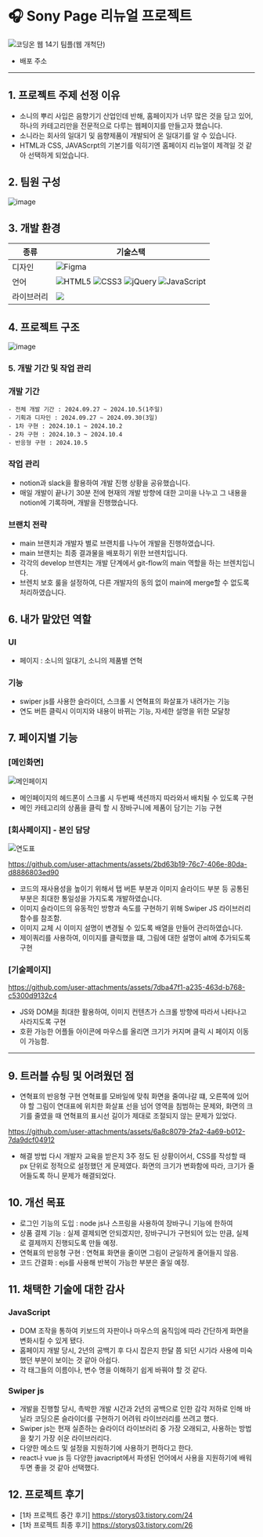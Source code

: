 # 🎧 Sony Page 리뉴얼 프로젝트

![코딩온 웹 14기 팀플(웹 개척단)](https://github.com/user-attachments/assets/4d1c6184-c46a-4ff6-9c73-48ef38c6085d)

- 배포 주소

---

## 1. 프로젝트 주제 선정 이유

-  소니의 뿌리 사입은 음향기기 산업인데 반해, 홈페이지가 너무 많은 것을 담고 있어, 하나의 카테고리만을 전문적으로 다루는 웹페이지를 만들고자 했습니다.
-  소니라는 회사의 일대기 및 음향제품이 개발되어 온 일대기를 알 수 있습니다.
-  HTML과 CSS, JAVAScrpt의 기본기를 익히기엔 홈페이지 리뉴얼이 제격일 것 같아 선택하게 되었습니다.

## 2. 팀원 구성
![image](https://github.com/user-attachments/assets/7b4f1e5b-4c7c-431e-b767-e8361e60fc35)

## 3. 개발 환경

| 종류    | 기술스택                                    |
| ---------- | ---------------------------------------------- |
| 디자인 | ![Figma](https://img.shields.io/badge/figma-%23F24E1E.svg?style=for-the-badge&logo=figma&logoColor=white) |
|언어| ![HTML5](https://img.shields.io/badge/html5-%23E34F26.svg?style=for-the-badge&logo=html5&logoColor=white) ![CSS3](https://img.shields.io/badge/css3-%231572B6.svg?style=for-the-badge&logo=css3&logoColor=white) ![jQuery](https://img.shields.io/badge/jquery-%230769AD.svg?style=for-the-badge&logo=jquery&logoColor=white) ![JavaScript](https://img.shields.io/badge/javascript-%23323330.svg?style=for-the-badge&logo=javascript&logoColor=%23F7DF1E)|
|라이브러리|<img src="https://img.shields.io/badge/swiper.js-E34F26?style=for-the-badge&logo=swiper&logoColor=white">|

## 4. 프로젝트 구조
![image](https://github.com/user-attachments/assets/6a17b543-53d9-44dc-9e93-f73000c2227e)

### 5. 개발 기간 및 작업 관리
 
 ### 개발 기간
    - 전체 개발 기간 : 2024.09.27 ~ 2024.10.5(1주일)
    - 기획과 디자인 : 2024.09.27 ~ 2024.09.30(3일)
    - 1차 구현 : 2024.10.1 ~ 2024.10.2
    - 2차 구현 : 2024.10.3 ~ 2024.10.4
    - 반응형 구현 : 2024.10.5

###  작업 관리
- notion과 slack을 활용하여 개발 진행 상황을 공유했습니다.
- 매일 개발이 끝나기 30분 전에 현재의 개발 방향에 대한 고미을 나누고 그 내용을 notion에 기록하며, 개발을 진행했습니다.

### 브랜치 전략
- main 브랜치과 개발자 별로 브랜치를 나누어 개발을 진행하였습니다.
- main 브랜치는 최종 결과물을 배포하기 위한 브렌치입니다.
- 각각의 develop 브렌치는 개발 단계에서 git-flow의 main 역할을 하는 브렌치입니다. 
- 브렌치 보호 룰을 설정하여, 다른 개발자의 동의 없이 main에 merge할 수 없도록 처리하였습니다.


##  6. 내가 맡았던 역할
### UI
   - 페이지 : 소니의 일대기, 소니의 제품별 연혁
### 기능
   - swiper js를 사용한 슬라이더, 스크롤 시 연혁표의 화살표가 내려가는 기능
   - 연도 버튼 클릭시 이미지와 내용이 바뀌는 기능, 자세한 설명을 위한 모달창

 


## 7. 페이지별 기능

### [메인화면] 
![메인페이지](https://github.com/user-attachments/assets/aaa570e2-4e41-445a-9e41-14a9214ce814)

- 메인페이지의 헤드폰이 스크롤 시 두번째 색션까지 따라와서 배치될 수 있도록 구현
- 메인 카테고리의 상품을 클릭 할 시 장바구니에 제품이 담기는 기능 구현

### [회사페이지] - **본인 담당**

![연도표](https://github.com/user-attachments/assets/689b9aab-af12-4319-90c2-6f4842a6f448)

https://github.com/user-attachments/assets/2bd63b19-76c7-406e-80da-d8886803ed90

- 코드의 재사용성을 높이기 위해서 탭 버튼 부분과 이미지 슬라이드 부분 등 공통된 부분은 최대한 통일성을 가지도록 개발하였습니다.
- 이미지 슬라이드의 유동적인 방향과 속도를 구현하기 위해 Swiper JS 라이브러리 함수를 참조함.
- 이미지 교체 시 이미지 설명이 변경될 수 있도록 배열을 만들어 관리하였습니다.
- 제이쿼리를 사용하여, 이미지를 클릭했을 떄, 그림에 대한 설명이 alt에 추가되도록 구현


### [기술페이지]

https://github.com/user-attachments/assets/7dba47f1-a235-463d-b768-c5300d9132c4

- JS와 DOM을 최대한 활용하여, 이미지 컨텐츠가 스크롤 방향에 따라서 나타나고 사라지도록 구현
- 호환 가능한 어플들 아이콘에 마우스를 올리면 크기가 커지며 클릭 시 페이지 이동이 가능함.
    
---
## 9. 트러블 슈팅 및 어려웠던 점

- 연혁표의 반응형 구현
  연혁표를 모바일에 맞춰 화면을 줄여나갈 떄, 오른쪽에 있어야 할 그림이 연대표에 위치한 화살표 선을 넘어 영역을 침범하는 문제와, 화면의 크기를 줄였을 때 연혁표의 표시선 길이가 제대로 조절되지 않는 문제가 있었다.

https://github.com/user-attachments/assets/6a8c8079-2fa2-4a69-b012-7da9dcf04912

- 해결 방법
  다시 개발자 교육을 받은지 3주 정도 된 상황이어서, CSS를 작성할 때 px 단위로 정적으로 설정했던 게 문제였다. 화면의 크기가 변화함에 따라, 크기가 줄어들도록 하니 문제가 해결되었다.

## 10. 개선 목표

- 로그인 기능의 도입 : node js나 스프링을 사용하여 장바구니 기능에 한하여 
- 상품 결제 기능 : 실제 결제되면 안되겠지만, 장바구니가 구현되어 있는 만큼, 실제로 결제까지 진행되도록 만들 예정.
- 연혁표의 반응형 구현 : 연혁표 화면을 줄이면 그림이 균일하게 줄어들지 않음.
- 코드 간결화 : ejs를 사용해 반복이 가능한 부분은 줄일 예정.

## 11. 채택한 기술에 대한 감사

### JavaScript
   - DOM 조작을 통하여 키보드의 자판이나 마우스의 움직임에 따라 간단하게 화면을 변화시킬 수 있게 됐다.
   - 홈페이지 개발 당시, 2년의 공백기 후 다시 잡은지 한달 쯤 되던 시기라 사용에 미숙했던 부분이 보이는 것 같아 아쉽다.
   - 각 태그들의 이름이나, 변수 명을 이해하기 쉽게 바꿔야 할 것 같다.
### Swiper js
  - 개발을 진행할 당시, 촉박한 개발 시간과 2년의 공백으로 인한 감각 저하로 인해 바닐라 코딩으론 슬라이더를 구현하기 어려워 라이브러리를 쓰려고 했다.
  - Swiper js는 현재 실존하는 슬라이더 라이브러리 중 가장 오래되고, 사용하는 방법을 찾기 가장 쉬운 라이브러리다.
  -  다양한 메소드 및 설정을 지원하기에 사용하기 편하다고 한다.
  - react나 vue js 등 다양한 javacript에서 파생된 언어에서 사용을 지원하기에 배워두면 좋을 것 같아 선택했다.

## 12. 프로젝트 후기
- [1차 프로젝트 중간 후기] https://storys03.tistory.com/24
- [1차 프로젝트 최종 후기] https://storys03.tistory.com/26






